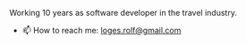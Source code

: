 Working 10 years as software developer in the travel industry.

- 📫 How to reach me: loges.rolf@gmail.com
